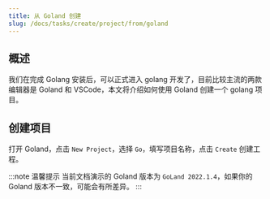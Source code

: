 ```yaml
---
title: 从 Goland 创建
slug: /docs/tasks/create/project/from/goland
---
```


## 概述

我们在完成 Golang 安装后，可以正式进入 golang 开发了，目前比较主流的两款编辑器是 Goland 和 VSCode，本文将介绍如何使用 Goland 创建一个 golang 项目。

## 创建项目

打开 Goland，点击 `New Project`，选择 `Go`，填写项目名称，点击 `Create` 创建工程。

:::note 温馨提示
当前文档演示的 Goland 版本为 `GoLand 2022.1.4`，如果你的 Goland 版本不一致，可能会有所差异。
:::

